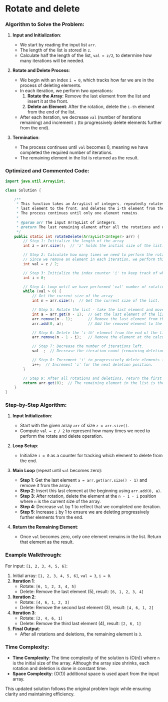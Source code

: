 # Rotate and delete

### Algorithm to Solve the Problem:
1. **Input and Initialization**:
   - We start by reading the input list `arr`.
   - The length of the list is stored in `z`.
   - Calculate half the length of the list, `val = z/2`, to determine how many iterations will be needed.

2. **Rotate and Delete Process**:
   - We begin with an index `i = 0`, which tracks how far we are in the process of deleting elements.
   - In each iteration, we perform two operations:
     1. **Rotate the Array**: Remove the last element from the list and insert it at the front.
     2. **Delete an Element**: After the rotation, delete the `i-th` element from the end of the list.
   - After each iteration, we decrease `val` (number of iterations remaining) and increment `i` (to progressively delete elements further from the end).

3. **Termination**:
   - The process continues until `val` becomes 0, meaning we have completed the required number of iterations.
   - The remaining element in the list is returned as the result.

### Optimized and Commented Code:

```java
import java.util.ArrayList;

class Solution {

    /**
     * This function takes an ArrayList of integers, repeatedly rotates it by moving the
     * last element to the front, and deletes the i-th element from the end in each step.
     * The process continues until only one element remains.
     *
     * @param arr The input ArrayList of integers.
     * @return The last remaining element after all the rotations and deletions.
     */
    public static int rotateDelete(ArrayList<Integer> arr) {
        // Step 1: Initialize the length of the array
        int z = arr.size();  // 'z' holds the initial size of the list.

        // Step 2: Calculate how many times we need to perform the rotate and delete operation.
        // Since we remove an element in each iteration, we perform this operation 'z/2' times.
        int val = z / 2;

        // Step 3: Initialize the index counter 'i' to keep track of which element we are deleting from the end.
        int i = 0;

        // Step 4: Loop until we have performed 'val' number of rotations and deletions.
        while (val > 0) {
            // Get the current size of the array
            int n = arr.size();  // Get the current size of the list.

            // Step 5: Rotate the list - take the last element and move it to the front.
            int a = arr.get(n - 1);  // Get the last element of the list.
            arr.remove(n - 1);       // Remove the last element from the list.
            arr.add(0, a);           // Add the removed element to the front of the list.

            // Step 6: Delete the 'i-th' element from the end of the list after rotation.
            arr.remove(n - 1 - i);   // Remove the element at the calculated position.

            // Step 7: Decrease the number of iterations left.
            val--;  // Decrease the iteration count (remaining deletions).

            // Step 8: Increment 'i' to progressively delete elements further from the end.
            i++;  // Increment 'i' for the next deletion position.
        }

        // Step 9: After all rotations and deletions, return the first element of the list.
        return arr.get(0);  // The remaining element in the list is the answer.
    }
}
```

### Step-by-Step Algorithm:

1. **Input Initialization**:
   - Start with the given array `arr` of size `z = arr.size()`.
   - Compute `val = z / 2` to represent how many times we need to perform the rotate and delete operation.

2. **Loop Setup**:
   - Initialize `i = 0` as a counter for tracking which element to delete from the end.

3. **Main Loop** (repeat until `val` becomes zero):
   - **Step 1**: Get the last element `a = arr.get(arr.size() - 1)` and remove it from the array.
   - **Step 2**: Insert this last element at the beginning using `arr.add(0, a)`.
   - **Step 3**: After rotation, delete the element at the `n - 1 - i` position where `n` is the current size of the array.
   - **Step 4**: Decrease `val` by 1 to reflect that we completed one iteration.
   - **Step 5**: Increase `i` by 1 to ensure we are deleting progressively further elements from the end.

4. **Return the Remaining Element**:
   - Once `val` becomes zero, only one element remains in the list. Return that element as the result.

### Example Walkthrough:

For input: `[1, 2, 3, 4, 5, 6]`:

1. Initial array: `[1, 2, 3, 4, 5, 6]`, `val = 3`, `i = 0`.
2. **Iteration 1**:
   - Rotate: `[6, 1, 2, 3, 4, 5]`
   - Delete: Remove the last element (5), result: `[6, 1, 2, 3, 4]`
3. **Iteration 2**:
   - Rotate: `[4, 6, 1, 2, 3]`
   - Delete: Remove the second last element (3), result: `[4, 6, 1, 2]`
4. **Iteration 3**:
   - Rotate: `[2, 4, 6, 1]`
   - Delete: Remove the third last element (4), result: `[2, 6, 1]`
5. **Final Output**:
   - After all rotations and deletions, the remaining element is `3`.

### Time Complexity:
- **Time Complexity**: The time complexity of the solution is \(O(n)\) where `n` is the initial size of the array. Although the array size shrinks, each rotation and deletion is done in constant time.
- **Space Complexity**: \(O(1)\) additional space is used apart from the input array.

This updated solution follows the original problem logic while ensuring clarity and maintaining efficiency.

